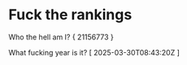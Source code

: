 # Fuck the rankings

Who the hell am I?
{ 21156773 }

What fucking year is it?
[ 2025-03-30T08:43:20Z ]
